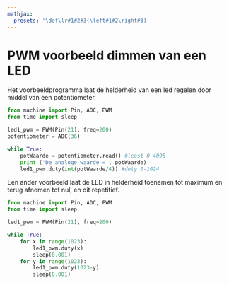 ```yaml
---
mathjax:
  presets: '\def\lr#1#2#3{\left#1#2\right#3}'
---
```


# PWM voorbeeld dimmen van een LED

Het voorbeeldprogramma laat de helderheid van een led regelen door middel van een potentiometer. 

```python
from machine import Pin, ADC, PWM
from time import sleep

led1_pwm = PWM(Pin(21), freq=200)
potentiometer = ADC(36)

while True:
    potWaarde = potentiometer.read() #leest 0-4095
    print ('De analoge waarde =', potWaarde)
    led1_pwm.duty(int(potWaarde/4)) #duty 0-1024
```

Een ander voorbeeld laat de LED in helderheid toenemen tot maximum en terug afnemen tot nul, en dit repetitief.

```python
from machine import Pin, ADC, PWM
from time import sleep

led1_pwm = PWM(Pin(21), freq=200)

while True:
    for x in range(1023):
        led1_pwm.duty(x)
        sleep(0.001)
    for y in range(1023):
        led1_pwm.duty(1023-y)
        sleep(0.001)

```